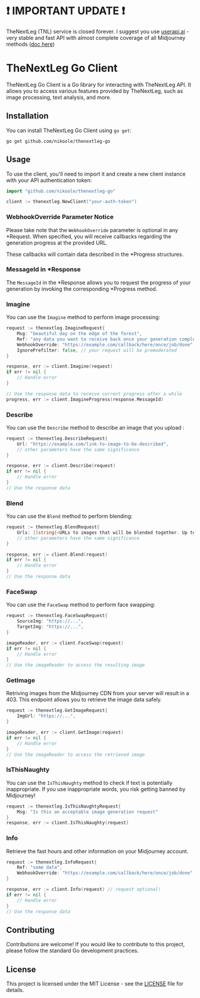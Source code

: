 # ❗ IMPORTANT UPDATE ❗
TheNextLeg (TNL) service is closed forever. I suggest you use [userapi.ai](https://userapi.ai) - very stable and fast API with almost complete coverage of all Midjourney methods ([doc here](https://butternut-saffron-e5e.notion.site/Midjourney-userapi-ai-doc-en-119680339b0a47e2ba6ae467eca58142))

# TheNextLeg Go Client

TheNextLeg Go Client is a Go library for interacting with TheNextLeg API. It allows you to access various features provided by TheNextLeg, such as image processing, text analysis, and more.

## Installation

You can install TheNextLeg Go Client using `go get`:

```shell
go get github.com/nikoole/thenextleg-go
```

## Usage

To use the client, you'll need to import it and create a new client instance with your API authentication token:

```go
import "github.com/nikoole/thenextleg-go"

client := thenextleg.NewClient("your-auth-token")
```

### WebhookOverride Parameter Notice

Please take note that the `WebhookOverride` parameter is optional in any *Request. When specified, you will receive callbacks regarding the generation progress at the provided URL.

These callbacks will contain data described in the *Progress structures.

### MessageId in *Response

The `MessageId` in the *Response allows you to request the progress of your generation by invoking the corresponding *Progress method.

### Imagine

You can use the `Imagine` method to perform image processing:

```go
request := thenextleg.ImagineRequest{
	Msg: "beautiful day on the edge of the forest",
	Ref: "any data you want to receive back once your generation complete",
	WebhookOverride: "https://example.com/callback/here/once/job/done",
	IgnorePrefilter: false, // your request will be premoderated
}

response, err := client.Imagine(request)
if err != nil {
    // Handle error
}

// Use the response data to receive current progress after a while
progress, err := client.ImagineProgress(response.MessageId)
```

### Describe

You can use the `Describe` method to describe an image that you upload :

```go
request := thenextleg.DescribeRequest{
	Url: "https://example.com/link-to-image-to-be-described",
	// other parameters have the same significance
}

response, err := client.Describe(request)
if err != nil {
    // Handle error
}
// Use the response data
```

### Blend

You can use the `Blend` method to perform blending:

```go
request := thenextleg.BlendRequest{
	Urls: []string{<URLs to images that will be blended together. Up to 5.>},
	// other parameters have the same significance
}

response, err := client.Blend(request)
if err != nil {
    // Handle error
}
// Use the response data
```

### FaceSwap

You can use the `FaceSwap` method to perform face swapping:

```go
request := thenextleg.FaceSwapRequest{
	SourceImg: "https://...",
	TargetImg: "https://...",
}

imageReader, err := client.FaceSwap(request)
if err != nil {
    // Handle error
}
// Use the imageReader to access the resulting image
```

### GetImage

Retriving images from the Midjourney CDN from your server will result in a 403. This endpoint allows you to retrieve the image data safely.

```go
request := thenextleg.GetImageRequest{
	ImgUrl: "https://...",
}

imageReader, err := client.GetImage(request)
if err != nil {
    // Handle error
}
// Use the imageReader to access the retrieved image
```

### IsThisNaughty

You can use the `IsThisNaughty` method to check if text is potentially inappropriate. If you use inappropriate words, you risk getting banned by Midjourney!

```go
request := thenextleg.IsThisNaughtyRequest{
	Msg: "Is this an acceptable image generation request"
}
response, err := client.IsThisNaughty(request)
```

### Info

Retrieve the fast hours and other information on your Midjourney account.


```go
request := thenextleg.InfoRequest{
	Ref: "some data",
	WebhookOverride: "https://example.com/callback/here/once/job/done"
}

response, err := client.Info(request) // request optional!
if err != nil {
    // Handle error
}
// Use the response data
```

## Contributing

Contributions are welcome! If you would like to contribute to this project, please follow the standard Go development practices.

## License

This project is licensed under the MIT License - see the [LICENSE](LICENSE) file for details.
